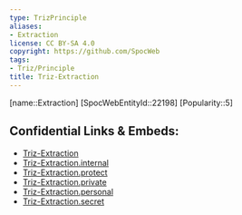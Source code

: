 ```yaml
---
type: TrizPrinciple
aliases:
- Extraction
license: CC BY-SA 4.0
copyright: https://github.com/SpocWeb
tags: 
- Triz/Principle
title: Triz-Extraction
---
```

[name::Extraction]
[SpocWebEntityId::22198]
[Popularity::5]



## Confidential Links & Embeds: 
- [Triz-Extraction](../../../../_public/tech/Triz/Principle/Triz-Extraction.md) 
- [Triz-Extraction.internal](../../../../_internal/tech/Triz/Principle/Triz-Extraction.internal.md) 
- [Triz-Extraction.protect](../../../../_protect/tech/Triz/Principle/Triz-Extraction.protect.md) 
- [Triz-Extraction.private](../../../../_private/tech/Triz/Principle/Triz-Extraction.private.md) 
- [Triz-Extraction.personal](../../../../_personal/tech/Triz/Principle/Triz-Extraction.personal.md) 
- [Triz-Extraction.secret](../../../../_secret/tech/Triz/Principle/Triz-Extraction.secret.md) 
